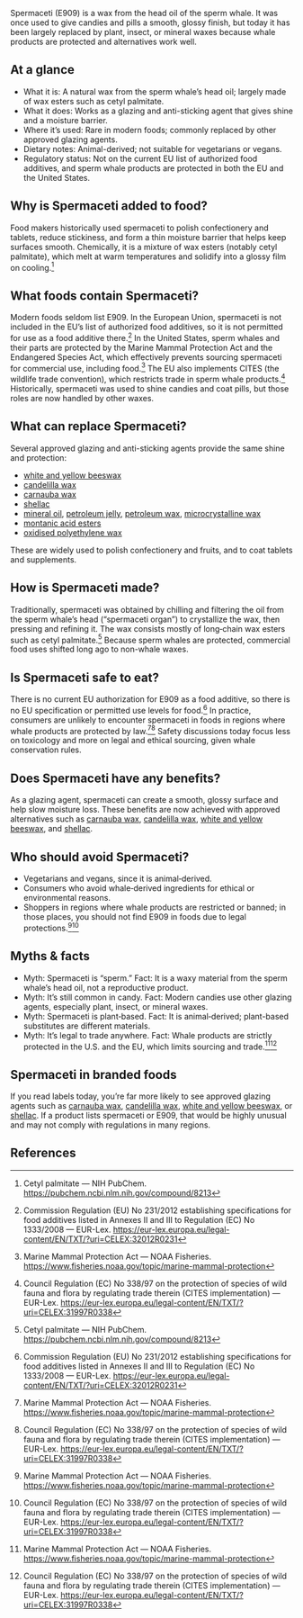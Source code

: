 Spermaceti (E909) is a wax from the head oil of the sperm whale. It was once used to give candies and pills a smooth, glossy finish, but today it has been largely replaced by plant, insect, or mineral waxes because whale products are protected and alternatives work well.
<!--more-->

## At a glance
- What it is: A natural wax from the sperm whale’s head oil; largely made of wax esters such as cetyl palmitate.
- What it does: Works as a glazing and anti-sticking agent that gives shine and a moisture barrier.
- Where it’s used: Rare in modern foods; commonly replaced by other approved glazing agents.
- Dietary notes: Animal-derived; not suitable for vegetarians or vegans.
- Regulatory status: Not on the current EU list of authorized food additives, and sperm whale products are protected in both the EU and the United States.

## Why is Spermaceti added to food?
Food makers historically used spermaceti to polish confectionery and tablets, reduce stickiness, and form a thin moisture barrier that helps keep surfaces smooth. Chemically, it is a mixture of wax esters (notably cetyl palmitate), which melt at warm temperatures and solidify into a glossy film on cooling.[^1]

## What foods contain Spermaceti?
Modern foods seldom list E909. In the European Union, spermaceti is not included in the EU’s list of authorized food additives, so it is not permitted for use as a food additive there.[^2] In the United States, sperm whales and their parts are protected by the Marine Mammal Protection Act and the Endangered Species Act, which effectively prevents sourcing spermaceti for commercial use, including food.[^3] The EU also implements CITES (the wildlife trade convention), which restricts trade in sperm whale products.[^4] Historically, spermaceti was used to shine candies and coat pills, but those roles are now handled by other waxes.

## What can replace Spermaceti?
Several approved glazing and anti-sticking agents provide the same shine and protection:
- [white and yellow beeswax](/e901-white-and-yellow-beeswax)
- [candelilla wax](/e902-candelilla-wax)
- [carnauba wax](/e903-carnauba-wax)
- [shellac](/e904-shellac)
- [mineral oil](/e905a-mineral-oil), [petroleum jelly](/e905b-petroleum-jelly), [petroleum wax](/e905c-petroleum-wax), [microcrystalline wax](/e905ci-microcrystalline-wax)
- [montanic acid esters](/e912-montanic-acid-esters)
- [oxidised polyethylene wax](/e914-oxidised-polyethylene-wax)

These are widely used to polish confectionery and fruits, and to coat tablets and supplements.

## How is Spermaceti made?
Traditionally, spermaceti was obtained by chilling and filtering the oil from the sperm whale’s head (“spermaceti organ”) to crystallize the wax, then pressing and refining it. The wax consists mostly of long‑chain wax esters such as cetyl palmitate.[^1] Because sperm whales are protected, commercial food uses shifted long ago to non-whale waxes.

## Is Spermaceti safe to eat?
There is no current EU authorization for E909 as a food additive, so there is no EU specification or permitted use levels for food.[^2] In practice, consumers are unlikely to encounter spermaceti in foods in regions where whale products are protected by law.[^3][^4] Safety discussions today focus less on toxicology and more on legal and ethical sourcing, given whale conservation rules.

## Does Spermaceti have any benefits?
As a glazing agent, spermaceti can create a smooth, glossy surface and help slow moisture loss. These benefits are now achieved with approved alternatives such as [carnauba wax](/e903-carnauba-wax), [candelilla wax](/e902-candelilla-wax), [white and yellow beeswax](/e901-white-and-yellow-beeswax), and [shellac](/e904-shellac).

## Who should avoid Spermaceti?
- Vegetarians and vegans, since it is animal‑derived.
- Consumers who avoid whale‑derived ingredients for ethical or environmental reasons.
- Shoppers in regions where whale products are restricted or banned; in those places, you should not find E909 in foods due to legal protections.[^3][^4]

## Myths & facts
- Myth: Spermaceti is “sperm.” Fact: It is a waxy material from the sperm whale’s head oil, not a reproductive product.
- Myth: It’s still common in candy. Fact: Modern candies use other glazing agents, especially plant, insect, or mineral waxes.
- Myth: Spermaceti is plant‑based. Fact: It is animal‑derived; plant-based substitutes are different materials.
- Myth: It’s legal to trade anywhere. Fact: Whale products are strictly protected in the U.S. and the EU, which limits sourcing and trade.[^3][^4]

## Spermaceti in branded foods
If you read labels today, you’re far more likely to see approved glazing agents such as [carnauba wax](/e903-carnauba-wax), [candelilla wax](/e902-candelilla-wax), [white and yellow beeswax](/e901-white-and-yellow-beeswax), or [shellac](/e904-shellac). If a product lists spermaceti or E909, that would be highly unusual and may not comply with regulations in many regions.

## References
[^1]: Cetyl palmitate — NIH PubChem. https://pubchem.ncbi.nlm.nih.gov/compound/8213
[^2]: Commission Regulation (EU) No 231/2012 establishing specifications for food additives listed in Annexes II and III to Regulation (EC) No 1333/2008 — EUR-Lex. https://eur-lex.europa.eu/legal-content/EN/TXT/?uri=CELEX:32012R0231
[^3]: Marine Mammal Protection Act — NOAA Fisheries. https://www.fisheries.noaa.gov/topic/marine-mammal-protection
[^4]: Council Regulation (EC) No 338/97 on the protection of species of wild fauna and flora by regulating trade therein (CITES implementation) — EUR-Lex. https://eur-lex.europa.eu/legal-content/EN/TXT/?uri=CELEX:31997R0338
